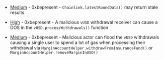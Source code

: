 
- [Medium](Medium-https:--github.com-sherlock-audit-2023-04-hubble-exchange-judging-issues-18/README.md) - 0xbepresent - `Chainlink.latestRoundData()` may return stale results

- [High](High-https:--github.com-sherlock-audit-2023-04-hubble-exchange-judging-issues-95/README.md) - 0xbepresent - A malicious `vUSD` withdrawal receiver can cause a DOS in the `vUSD.processWithdrawals()` function

- [Medium](Medium-https:--github.com-sherlock-audit-2023-04-hubble-exchange-judging-issues-94/README.md) - 0xbepresent - Malicious actor can flood the `vUSD` withdrawals causing a single user to spend a lot of gas when processing their withdrawal via `MarginAccountHelper.withdrawFromInsuranceFund()` or `MarginAccountHelper.removeMarginInUSD()`
